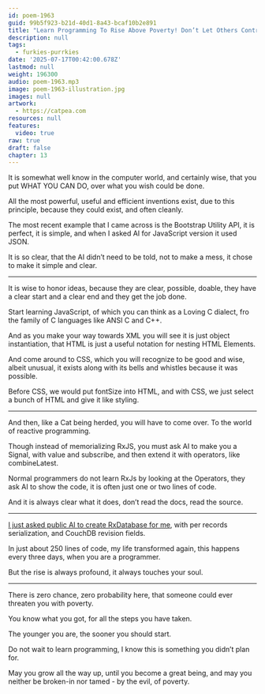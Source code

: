```yaml
---
id: poem-1963
guid: 99b5f923-b21d-40d1-8a43-bcaf10b2e891
title: "Learn Programming To Rise Above Poverty! Don’t Let Others Control Your Future"
description: null
tags:
  - furkies-purrkies
date: '2025-07-17T00:42:00.678Z'
lastmod: null
weight: 196300
audio: poem-1963.mp3
image: poem-1963-illustration.jpg
images: null
artwork:
  - https://catpea.com
resources: null
features:
  video: true
raw: true
draft: false
chapter: 13
---
```


It is somewhat well know in the computer world, and certainly wise,
that you put WHAT YOU CAN DO, over what you wish could be done.

All the most powerful, useful and efficient inventions exist,
due to this principle, because they could exist, and often cleanly.

The most recent example that I came across is the Bootstrap Utility API,
it is perfect, it is simple, and when I asked AI for JavaScript version it used JSON.

It is so clear, that the AI didn’t need to be told,
not to make a mess, it chose to make it simple and clear.

---

It is wise to honor ideas, because they are clear, possible, doable,
they have a clear start and a clear end and they get the job done.

Start learning JavaScript, of which you can think as a Loving C dialect,
fro the family of C languages like ANSI C and C++.

And as you make your way towards XML you will see it is just object instantiation,
that HTML is just a useful notation for nesting HTML Elements.

And come around to CSS, which you will recognize to be good and wise,
albeit unusual, it exists along with its bells and whistles because it was possible.

Before CSS, we would put fontSize into HTML,
and with CSS, we just select a bunch of HTML and give it like styling.

---

And then, like a Cat being herded, you will have to come over.
To the world of reactive programming.

Though instead of memorializing RxJS, you must ask AI to make you a Signal,
with value and subscribe, and then extend it with operators, like combineLatest.

Normal programmers do not learn RxJs by looking at the Operators,
they ask AI to show the code, it is often just one or two lines of code.

And it is always clear what it does, don’t read the docs,
read the source.

---

[I just asked public AI to create RxDatabase for me][db], with per records serialization,
and CouchDB revision fields.

In just about 250 lines of code, my life transformed again,
this happens every three days, when you are a programmer.

But the rise is always profound,
it always touches your soul.

---

There is zero chance, zero probability here,
that someone could ever threaten you with poverty.

You know what you got,
for all the steps you have taken.

The younger you are,
the sooner you should start.

Do not wait to learn programming,
I know this is something you didn’t plan for.

May you grow all the way up, until you become a great being,
and may you neither be broken-in nor tamed - by the evil, of poverty.

[db]: files/db.txt
